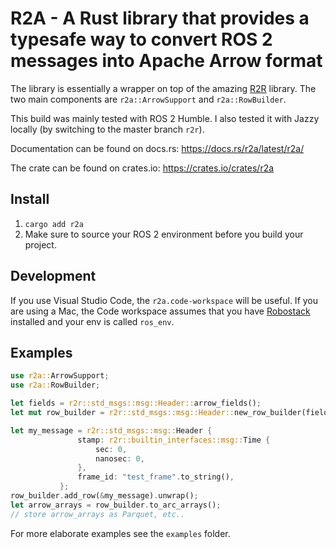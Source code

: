 R2A - A Rust library that provides a typesafe way to convert ROS 2 messages into Apache Arrow format
=================================================================================================

The library is essentially a wrapper on top of the amazing [R2R](https://github.com/sequenceplanner/r2r/) library. The two main components are `r2a::ArrowSupport` and `r2a::RowBuilder`. 

This build was mainly tested with ROS 2 Humble. I also tested it with Jazzy locally (by switching to the master branch `r2r`).

Documentation can be found on docs.rs: https://docs.rs/r2a/latest/r2a/

The crate can be found on crates.io: https://crates.io/crates/r2a 

## Install

1. `cargo add r2a`
2. Make sure to source your ROS 2 environment before you build your project. 

## Development

If you use Visual Studio Code, the `r2a.code-workspace` will be useful. If you are using a Mac, the Code workspace assumes that you have [Robostack](https://robostack.github.io/GettingStarted.html) installed and your env is called `ros_env`. 

## Examples

```rust
use r2a::ArrowSupport;
use r2a::RowBuilder;

let fields = r2r::std_msgs::msg::Header::arrow_fields();
let mut row_builder = r2r::std_msgs::msg::Header::new_row_builder(fields.iter().collect()); //We keep all the fields, convert to Vec<&Field>

let my_message = r2r::std_msgs::msg::Header {
               stamp: r2r::builtin_interfaces::msg::Time {
                   sec: 0,
                   nanosec: 0,
               },
               frame_id: "test_frame".to_string(),
           };
row_builder.add_row(&my_message).unwrap();
let arrow_arrays = row_builder.to_arc_arrays();
// store arrow_arrays as Parquet, etc..
```

For more elaborate examples see the `examples` folder.
